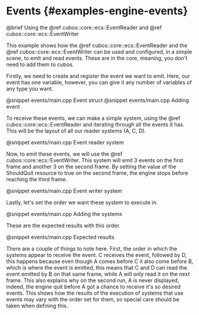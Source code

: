 # Events {#examples-engine-events}

@brief Using the @ref cubos::core::ecs::EventReader and @ref cubos::core::ecs::EventWriter

This example shows how the @ref cubos::core::ecs::EventReader and the @ref cubos::core::ecs::EventWriter can be used and configured, in a simple scene, to emit and read events. These are in the core, meaning, you don't need to add them to cubos.

Firstly, we need to create and register the event we want to emit. Here, our event has one variable, however, you can give it any number of variables of any type you want.

@snippet events/main.cpp Event struct
@snippet events/main.cpp Adding event

To receive these events, we can make a simple system, using the @ref cubos::core::ecs::EventReader and iterating through all the events it has. This will be the layout of all our reader systems (A, C, D).

@snippet events/main.cpp Event reader system

Now, to emit these events, we will use the @ref cubos::core::ecs::EventWriter. This system will emit 3 events on the first frame and another 3 on the second frame. By setting the value of the ShouldQuit resource to true on the second frame, the engine stops before reaching the third frame. 

@snippet events/main.cpp Event writer system

Lastly, let's set the order we want these system to execute in.

@snippet events/main.cpp Adding the systems

These are the expected results with this order.

@snippet events/main.cpp Expected results

There are a couple of things to note here. First, the order in which the systems appear to receive the event. C receives the event, followed by D, this happens because even though A comes before C it also come before B, which is where the event is emitted, this means that C and D can read the event emitted by B on that same frame, while A will only read it on the next frame. This also explains why on the second run, A is never displayed, indeed, the engine quit before A got a chance to receive it's so desired events. This shows how the results of the execution of systems that use events may vary with the order set for them, so special care should be taken when defining this.